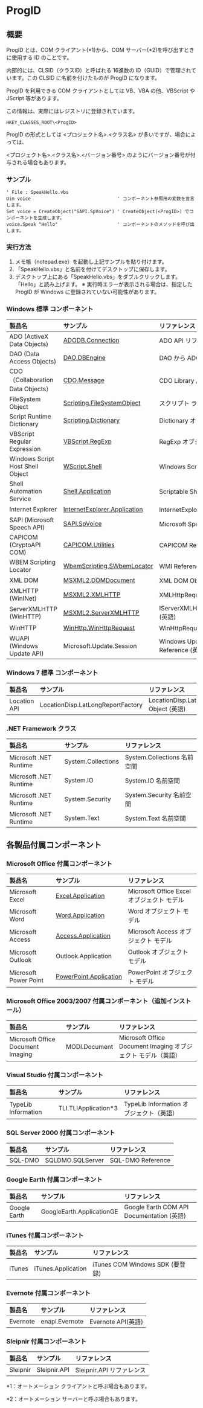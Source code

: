 # ProgID
## 概要
ProgID とは、COM クライアント(*1)から、COM サーバー(*2)を呼び出すときに使用する ID のことです。

内部的には、CLSID（クラスID）と呼ばれる 16進数の ID（GUID）で管理されています。この CLSID に名前を付けたものが ProgID になります。

ProgID を利用できる COM クライアントとしては VB、VBA の他、VBScript や JScript 等があります。

この情報は、実際にはレジストリに登録されています。
```
HKEY_CLASSES_ROOT\<ProgID>
```
ProgID の形式としては <プロジェクト名>.<クラス名> が多いですが、場合によっては、

<プロジェクト名>.<クラス名>.<バージョン番号> のようにバージョン番号が付与される場合もあります。

### サンプル
```vbscript
' File : SpeakHello.vbs
Dim voice                                ' コンポーネント参照用の変数を宣言します。
Set voice = CreateObject("SAPI.SpVoice") ' CreateObject(<ProgID>) でコンポーネントを生成します。
voice.Speak "Hello"                      ' コンポーネントのメソッドを呼び出します。
```

### 実行方法
1. メモ帳（notepad.exe）を起動し上記サンプルを貼り付けます。
2. 「SpeakHello.vbs」と名前を付けてデスクトップに保存します。
3. デスクトップ上にある「SpeakHello.vbs」をダブルクリックします。「Hello」と読み上げます。
※ 実行時エラーが表示される場合は、指定した ProgID が Windows に登録されていない可能性があります。

### Windows 標準 コンポーネント
|製品名|サンプル|リファレンス|
|:----|:-------|:----------|
|ADO (ActiveX Data Objects)       |[ADODB.Connection](ADODB.Connection.md)|ADO API リファレンス|
|DAO (Data Access Objects)        |[DAO.DBEngine](DAO.DBEngine.md)|DAO から ADO への移植|
|CDO（Collaboration Data Objects）|[CDO.Message](CDO.Message.md)|CDO Library / リファレンス|
|FileSystem Object                |[Scripting.FileSystemObject](Scripting.FileSystemObject.md)|スクリプト ラインタイム リファレンス|
|Script Runtime Dictionary        |[Scripting.Dictionary](Scripting.Dictionary.md)|Dictionary オブジェクト|
|VBScript Regular Expression      |[VBScript.RegExp](VBScript.RegExp.md)|RegExp オブジェクト|
|Windows Script Host Shell Object |[WScript.Shell](WScript.Shell.md)|Windows Script Host リファレンス|
|Shell Automation Service         |[Shell.Application](Shell.Application.md)|Scriptable Shell Objects (英語)|
|Internet Explorer                |[InternetExplorer.Application](InternetExplorer.Application.md)|InternetExplorer Object (英語)|
|SAPI (Microsoft Speech API)      |[SAPI.SpVoice](SAPI.SpVoice.md)|Microsoft Speech API 5.3 (英語)|
|CAPICOM (CryptoAPI COM)          |[CAPICOM.Utilities](CAPICOM.Utilities.md)|CAPICOM Reference (英語)|
|WBEM Scripting Locator           |[WbemScripting.SWbemLocator](WbemScripting.SWbemLocator.md)|WMI Reference (英語)|
|XML DOM                          |[MSXML2.DOMDocument](MSXML2.DOMDocument.md)|XML DOM Objects (英語)|
|XMLHTTP (WinINet)                |[MSXML2.XMLHTTP](MSXML2.XMLHTTP.md)|XMLHttpRequest Object (英語)|
|ServerXMLHTTP (WinHTTP)          |[MSXML2.ServerXMLHTTP](MSXML2.ServerXMLHTTP.md)|IServerXMLHTTPRequest/ServerXMLHTTP (英語)|
|WinHTTP                          |[WinHttp.WinHttpRequest](WinHttp.WinHttpRequest.md)|WinHttpRequest Object (英語)|
|WUAPI (Windows Update API)       |Microsoft.Update.Session|Windows Update Agent (WUA) API Reference (英語)|

### Windows 7 標準 コンポーネント
|製品名|サンプル|リファレンス|
|:----|:-------|:----------|
|Location API|LocationDisp.LatLongReportFactory|LocationDisp.LatLongReportFactory Object (英語)|

### .NET Framework クラス
|製品名|サンプル|リファレンス|
|:----|:-------|:----------|
|Microsoft .NET Runtime	|System.Collections	|System.Collections 名前空間|
|Microsoft .NET Runtime	|System.IO	|System.IO 名前空間|
|Microsoft .NET Runtime	|System.Security	|System.Security 名前空間|
|Microsoft .NET Runtime	|System.Text	|System.Text 名前空間|

## 各製品付属コンポーネント
### Microsoft Office 付属コンポーネント
|製品名|サンプル|リファレンス|
|:----|:-------|:----------|
|Microsoft Excel      |[Excel.Application](Excel.Application.md)|Microsoft Office Excel オブジェクト モデル|
|Microsoft Word       |[Word.Application](Word.Application.md)|Word オブジェクト モデル|
|Microsoft Access     |[Access.Application](Access.Application.md)|Microsoft Access オブジェクト モデル|
|Microsoft Outlook    |Outlook.Application|Outlook オブジェクト モデル|
|Microsoft Power Point|[PowerPoint.Application](PowerPoint.Application.md)|PowerPoint オブジェクト モデル|

### Microsoft Office 2003/2007 付属コンポーネント（追加インストール）
|製品名|サンプル|リファレンス|
|:----|:-------|:----------|
|Microsoft Office Document Imaging	|MODI.Document	|Microsoft Office Document Imaging オブジェクト モデル（英語）|

### Visual Studio 付属コンポーネント
|製品名|サンプル|リファレンス|
|:----|:-------|:----------|
|TypeLib Information	|TLI.TLIApplication*3	|TypeLib Information オブジェクト（英語）|

### SQL Server 2000 付属コンポーネント
|製品名|サンプル|リファレンス|
|:----|:-------|:----------|
|SQL-DMO	|SQLDMO.SQLServer	|SQL-DMO Reference|

### Google Earth 付属コンポーネント
|製品名|サンプル|リファレンス|
|:----|:-------|:----------|
|Google Earth	|GoogleEarth.ApplicationGE	|Google Earth COM API Documentation (英語)|

### iTunes 付属コンポーネント

|製品名|サンプル|リファレンス|
|:----|:-------|:----------|
|iTunes	|iTunes.Application	|iTunes COM Windows SDK (要登録)|

### Evernote 付属コンポーネント
|製品名|サンプル|リファレンス|
|:----|:-------|:----------|
|Evernote	|enapi.Evernote	|Evernote API(英語)|

### Sleipnir 付属コンポーネント
|製品名|サンプル|リファレンス|
|:----|:-------|:----------|
|Sleipnir	|Sleipnir.API	|Sleipnir.API リファレンス|

*1：オートメーション クライアントと呼ぶ場合もあります。

*2：オートメーション サーバーと呼ぶ場合もあります。
